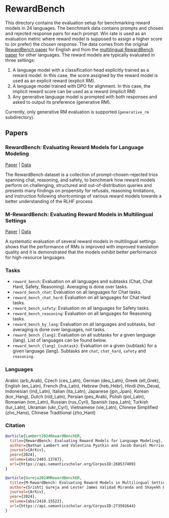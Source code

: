 # RewardBench

This directory contains the evaluation setup for benchmarking reward models in 24 languages. The benchmark data contains prompts and chosen and rejected response pairs for each prompt. Win rate is used as an evaluation metric where reward model is supposed to assign a higher score to (or prefer) the chosen response. The data comes from the original [RewardBench paper](https://arxiv.org/abs/2403.13787) for English and from the [multilingual RewardBench paper](https://arxiv.org/abs/2410.15522) for other languages. The reward models are typically evaluated in three settings: 
1) A language model with a classification head explicitly trained as a reward model. In this case, the score assigned by the reward model is used as an explicit reward (explicit RM).
2) A language model trained with DPO for alignment. In this case, the implicit reward score can be used as a reward (implicit RM)
3) Any generative language model is prompted with both responses and asked to output its preference (generative RM).

Currently, only generative RM evaluation is supported (`generative_rm` subdirectory).

## Papers

### RewardBench: Evaluating Reward Models for Language Modeling
[Paper](https://arxiv.org/abs/2403.13787) | [Data](https://huggingface.co/datasets/allenai/reward-bench)

The RewardBench dataset is a collection of prompt-chosen-rejected trios spanning chat, reasoning, and safety, to benchmark how reward models perform on challenging, structured and out-of-distribution queries and presents many findings on propensity for refusals, reasoning limitations, and instruction following shortcomings of various reward models towards a better understanding of the RLHF process



### M-RewardBench: Evaluating Reward Models in Multilingual Settings
[Paper](https://arxiv.org/abs/2410.15522) | [Data](https://huggingface.co/datasets/CohereLabsCommunity/multilingual-reward-bench)

A systematic evaluation of several reward models in multilingual settings shows that the performance of RMs is improved with improved translation quality and it is demonstrated that the models exhibit better performance for high-resource languages.

### Tasks

* `reward_bench`: Evaluation on all languages and subtasks (Chat, Chat Hard, Safety, Reasoning). Averaging is done over tasks.
* `reward_bench_chat`: Evaluation on all languages for Chat tasks.
* `reward_bench_chat_hard`: Evaluation on all languages for Chat Hard tasks.
* `reward_bench_safety`: Evaluation on all languages for Safety tasks.
* `reward_bench_reasoning`: Evaluation on all languages for Reasoning tasks.
* `reward_bench_by_lang`: Evaluation on all languages and subtasks, but averaging is done over languages, not tasks.
* `reward_bench_{lang}`: Evaluation on all subtasks for a given language {lang}. List of languages can be found below.
* `reward_bench_{lang}_{subtask}`: Evaluation on a given {subtask} for a given language {lang}. Subtasks are `chat`, `chat_hard`, `safety` and `reasoning`.

### Languages
Arabic (arb_Arab), Czech (ces_Latn), German (deu_Latn), Greek (ell_Grek), English (en_Latn), French (fra_Latn), Hebrew (heb_Hebr), Hindi (hin_Deva), Indonesian (ind_Latn), Italian (ita_Latn), Japanese (jpn_Jpan), Korean (kor_Hang), Dutch (nld_Latn), Persian (pes_Arab), Polish (pol_Latn), Romanian (ron_Latn), Russian (rus_Cyrl), Spanish (spa_Latn), Turkish (tur_Latn), Ukranian (ukr_Cyrl), Vietnamese (vie_Latn), Chinese Simplified (zho_Hans), Chinese Traditional (zho_Hant)

### Citation
```bibtex
@article{Lambert2024RewardBenchER,
  title={RewardBench: Evaluating Reward Models for Language Modeling},
  author={Nathan Lambert and Valentina Pyatkin and Jacob Daniel Morrison and Lester James Validad Miranda and Bill Yuchen Lin and Khyathi Raghavi Chandu and Nouha Dziri and Sachin Kumar and Tom Zick and Yejin Choi and Noah A. Smith and Hanna Hajishirzi},
  journal={ArXiv},
  year={2024},
  volume={abs/2403.13787},
  url={https://api.semanticscholar.org/CorpusID:268537409}
}
```

```bibtex
@article{Gureja2024MRewardBenchER,
  title={M-RewardBench: Evaluating Reward Models in Multilingual Settings},
  author={Srishti Gureja and Lester James Validad Miranda and Shayekh Bin Islam and Rishabh Maheshwary and Drishti Sharma and Gusti Winata and Nathan Lambert and Sebastian Ruder and Sara Hooker and Marzieh Fadaee},
  journal={ArXiv},
  year={2024},
  volume={abs/2410.15522},
  url={https://api.semanticscholar.org/CorpusID:273502644}
}
```